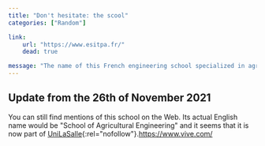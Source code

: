 ```yaml
---
title: "Don't hesitate: the scool"
categories: ["Random"]

link:
    url: "https://www.esitpa.fr/"
    dead: true

message: "The name of this French engineering school specialized in agronomy would translate to \"Don't hesitate\"!"
---
```


## Update from the 26th of November 2021

You can still find mentions of this school on the Web. Its actual English name would be "School of Agricultural
Engineering" and it seems that it is now part of [UniLaSalle](https://www.unilasalle.fr){:rel="nofollow"}.https://www.vive.com/